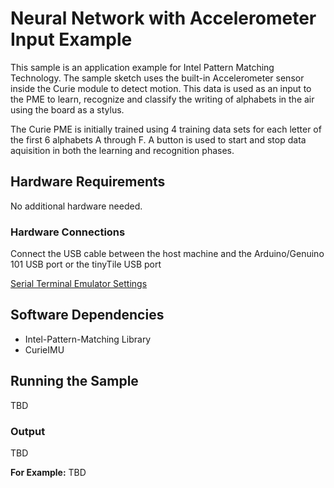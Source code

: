 # Neural Network with Accelerometer Input Example
This sample is an application example for Intel Pattern Matching Technology. The sample sketch uses the built-in Accelerometer sensor inside the Curie module to detect motion. This data is used as an input to the PME to learn, recognize and classify the writing of alphabets in the air using the board as a stylus.

The Curie PME is initially trained using 4 training data sets for each letter of the first 6 alphabets A through F. A button is used to start and stop data aquisition in both the learning and recognition phases.


## Hardware Requirements

   No additional hardware needed.
   
### Hardware Connections
   
   Connect the USB cable between the host machine and the Arduino/Genuino 101
   USB port or the tinyTile USB port

[Serial Terminal Emulator Settings](../SerialSettings.md)

## Software Dependencies
  * Intel-Pattern-Matching Library
  * CurieIMU

## Running the Sample
TBD


### Output 
TBD


**For Example:**
TBD
